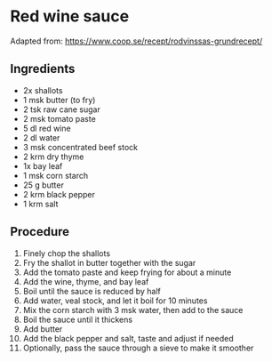 # Red wine sauce
Adapted from: https://www.coop.se/recept/rodvinssas-grundrecept/
## Ingredients
- 2x shallots
- 1 msk butter (to fry)
- 2 tsk raw cane sugar
- 2 msk tomato paste
- 5 dl red wine
- 2 dl water
- 3 msk concentrated beef stock
- 2 krm dry thyme
- 1x bay leaf
- 1 msk corn starch
- 25 g butter
- 2 krm black pepper
- 1 krm salt
## Procedure
1. Finely chop the shallots
2. Fry the shallot in butter together with the sugar
3. Add the tomato paste and keep frying for about a minute
4. Add the wine, thyme, and bay leaf
5. Boil until the sauce is reduced by half
6. Add water, veal stock, and let it boil for 10 minutes
7. Mix the corn starch with 3 msk water, then add to the sauce
8. Boil the sauce until it thickens
9. Add butter
10. Add the black pepper and salt, taste and adjust if needed
11. Optionally, pass the sauce through a sieve to make it smoother
